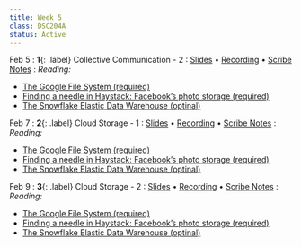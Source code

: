```yaml
---
title: Week 5
class: DSC204A
status: Active
---
```


Feb 5
: **1**{: .label} Collective Communication - 2 
  : [Slides](assets/slides/11_collectives-2.pdf) &#8226; [Recording](https://drive.google.com/file/d/1prwX4XtJZpqUvt7mXImxJakFHc1vKBup/view?usp=drive_link) &#8226; [Scribe Notes](#)
: *Reading:*
* [The Google File System (required)](https://static.googleusercontent.com/media/research.google.com/zh-CN//archive/gfs-sosp2003.pdf)
* [Finding a needle in Haystack: Facebook’s photo storage (required)](https://www.usenix.org/legacy/event/osdi10/tech/full_papers/Beaver.pdf)
* [The Snowflake Elastic Data Warehouse (optinal)](https://info.snowflake.net/rs/252-RFO-227/images/Snowflake_SIGMOD.pdf) 


Feb 7
: **2**{: .label} Cloud Storage - 1
  : [Slides](#) &#8226; [Recording](#) &#8226; [Scribe Notes](#)
: *Reading:*
* [The Google File System (required)](https://static.googleusercontent.com/media/research.google.com/zh-CN//archive/gfs-sosp2003.pdf)
* [Finding a needle in Haystack: Facebook’s photo storage (required)](https://www.usenix.org/legacy/event/osdi10/tech/full_papers/Beaver.pdf)
* [The Snowflake Elastic Data Warehouse (optinal)](https://info.snowflake.net/rs/252-RFO-227/images/Snowflake_SIGMOD.pdf) 


Feb 9
: **3**{: .label} Cloud Storage - 2
  : [Slides](#) &#8226; [Recording](#) &#8226; [Scribe Notes](#)
: *Reading:*
* [The Google File System (required)](https://static.googleusercontent.com/media/research.google.com/zh-CN//archive/gfs-sosp2003.pdf)
* [Finding a needle in Haystack: Facebook’s photo storage (required)](https://www.usenix.org/legacy/event/osdi10/tech/full_papers/Beaver.pdf)
* [The Snowflake Elastic Data Warehouse (optinal)](https://info.snowflake.net/rs/252-RFO-227/images/Snowflake_SIGMOD.pdf) 